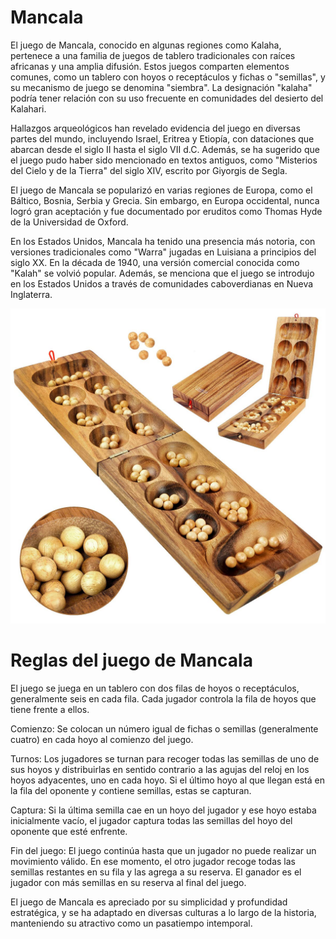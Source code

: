 # Mancala

El juego de Mancala, conocido en algunas regiones como Kalaha, pertenece a una familia de juegos de tablero tradicionales con raíces africanas y una amplia difusión. Estos juegos comparten elementos comunes, como un tablero con hoyos o receptáculos y fichas o "semillas", y su mecanismo de juego se denomina "siembra". La designación "kalaha" podría tener relación con su uso frecuente en comunidades del desierto del Kalahari.

Hallazgos arqueológicos han revelado evidencia del juego en diversas partes del mundo, incluyendo Israel, Eritrea y Etiopía, con dataciones que abarcan desde el siglo II hasta el siglo VII d.C. Además, se ha sugerido que el juego pudo haber sido mencionado en textos antiguos, como "Misterios del Cielo y de la Tierra" del siglo XIV, escrito por Giyorgis de Segla.

El juego de Mancala se popularizó en varias regiones de Europa, como el Báltico, Bosnia, Serbia y Grecia. Sin embargo, en Europa occidental, nunca logró gran aceptación y fue documentado por eruditos como Thomas Hyde de la Universidad de Oxford.

En los Estados Unidos, Mancala ha tenido una presencia más notoria, con versiones tradicionales como "Warra" jugadas en Luisiana a principios del siglo XX. En la década de 1940, una versión comercial conocida como "Kalah" se volvió popular. Además, se menciona que el juego se introdujo en los Estados Unidos a través de comunidades caboverdianas en Nueva Inglaterra.



![Mancala](https://github.com/MateoPonti/Mancala/blob/main/mancala.jpg?raw=true)


# Reglas del juego de Mancala

El juego se juega en un tablero con dos filas de hoyos o receptáculos, generalmente seis en cada fila. Cada jugador controla la fila de hoyos que tiene frente a ellos.

Comienzo: Se colocan un número igual de fichas o semillas (generalmente cuatro) en cada hoyo al comienzo del juego.

Turnos: Los jugadores se turnan para recoger todas las semillas de uno de sus hoyos y distribuirlas en sentido contrario a las agujas del reloj en los hoyos adyacentes, uno en cada hoyo. Si el último hoyo al que llegan está en la fila del oponente y contiene semillas, estas se capturan.

Captura: Si la última semilla cae en un hoyo del jugador y ese hoyo estaba inicialmente vacío, el jugador captura todas las semillas del hoyo del oponente que esté enfrente.

Fin del juego: El juego continúa hasta que un jugador no puede realizar un movimiento válido. En ese momento, el otro jugador recoge todas las semillas restantes en su fila y las agrega a su reserva. El ganador es el jugador con más semillas en su reserva al final del juego.

El juego de Mancala es apreciado por su simplicidad y profundidad estratégica, y se ha adaptado en diversas culturas a lo largo de la historia, manteniendo su atractivo como un pasatiempo intemporal.
